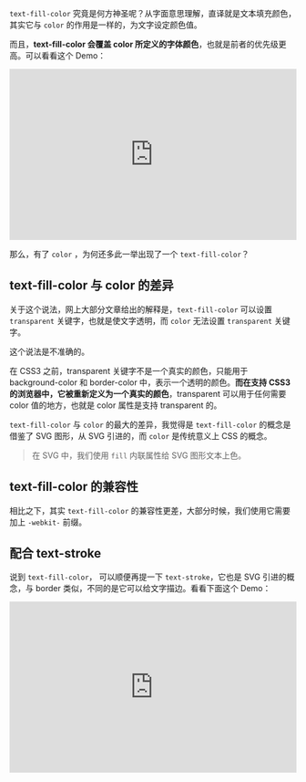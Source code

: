 `text-fill-color` 究竟是何方神圣呢？从字面意思理解，直译就是文本填充颜色，其实它与 `color` 的作用是一样的，为文字设定颜色值。

而且，**text-fill-color 会覆盖 color 所定义的字体颜色**，也就是前者的优先级更高。可以看看这个 Demo：



<iframe height="300" style="width: 100%;" scrolling="no" title="-webkit-text-fill-color &amp;&amp; color" src="https://codepen.io/mafqla/embed/wvOWNzp?default-tab=html%2Cresult&editable=true&theme-id=light" frameborder="no" loading="lazy" allowtransparency="true" allowfullscreen="true">
  See the Pen <a href="https://codepen.io/mafqla/pen/wvOWNzp">
  -webkit-text-fill-color &amp;&amp; color</a> by mafqla (<a href="https://codepen.io/mafqla">@mafqla</a>)
  on <a href="https://codepen.io">CodePen</a>.
</iframe>



那么，有了 `color` ，为何还多此一举出现了一个 `text-fill-color`？

## text-fill-color 与 color 的差异

关于这个说法，网上大部分文章给出的解释是，`text-fill-color` 可以设置 `transparent` 关键字，也就是使文字透明，而 `color` 无法设置 `transparent` 关键字。

这个说法是不准确的。

在 CSS3 之前，transparent 关键字不是一个真实的颜色，只能用于 background-color 和 border-color
中，表示一个透明的颜色。**而在支持 CSS3 的浏览器中，它被重新定义为一个真实的颜色**，transparent 可以用于任何需要 color 值的地方，也就是 color 属性是支持 transparent 的。

`text-fill-color` 与 `color` 的最大的差异，我觉得是 `text-fill-color` 的概念是借鉴了 SVG 图形，从 SVG 引进的，而 `color` 是传统意义上 CSS 的概念。

> 在 SVG 中，我们使用 `fill` 内联属性给 SVG 图形文本上色。

## text-fill-color 的兼容性

相比之下，其实 `text-fill-color` 的兼容性更差，大部分时候，我们使用它需要加上 `-webkit-` 前缀。

## 配合 text-stroke

说到 `text-fill-color`， 可以顺便再提一下 `text-stroke`，它也是 SVG 引进的概念，与 border 类似，不同的是它可以给文字描边。看看下面这个 Demo：



<iframe height="300" style="width: 100%;" scrolling="no" title="text-stroke" src="https://codepen.io/mafqla/embed/ZEPOwpw?default-tab=html%2Cresult&editable=true&theme-id=light" frameborder="no" loading="lazy" allowtransparency="true" allowfullscreen="true">
  See the Pen <a href="https://codepen.io/mafqla/pen/ZEPOwpw">
  text-stroke</a> by mafqla (<a href="https://codepen.io/mafqla">@mafqla</a>)
  on <a href="https://codepen.io">CodePen</a>.
</iframe>

